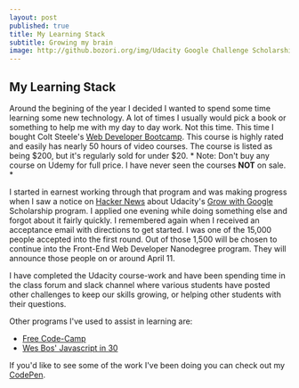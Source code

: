 ```yaml
---
layout: post
published: true
title: My Learning Stack
subtitle: Growing my brain
image: http://github.bozori.org/img/Udacity Google Challenge Scholarship.png
---
```

## My Learning Stack
Around the begining of the year I decided I wanted to spend some time learning some new technology. A lot of times I usually would pick a book or something to help me with my day to day work. Not this time. This time I bought Colt Steele's [Web Developer Bootcamp](https://www.udemy.com/the-web-developer-bootcamp/). This course is highly rated and easily has nearly 50 hours of video courses. The course is listed as being $200, but it's regularly sold for under $20. * Note: Don't buy any course on Udemy for full price. I have never seen the courses __NOT__ on sale. *

I started in earnest working through that program and was making progress when I saw a notice on [Hacker News](http://news.ycombinator.com) about Udacity's [Grow with Google](https://www.udacity.com/grow-with-google) Scholarship program. I applied one evening while doing something else and forgot about it fairly quickly.  I remembered again when I received an acceptance email with directions to get started. I was one of the 15,000 people accepted into the first round. Out of those 1,500 will be chosen to continue into the Front-End Web Developer Nanodegree program.  They will announce those people on or around April 11.

I have completed the Udacity course-work and have been spending time in the class forum and slack channel where various students have posted other challenges to keep our skills growing, or helping other students with their questions.

Other programs I've used to assist in learning are:
* [Free Code-Camp](http://freecodecamp.org)
* [Wes Bos' Javascript in 30](http://javascript30.com)

If you'd like to see some of the work I've been doing you can check out my [CodePen](codepen.io/tuxhedoh/).
